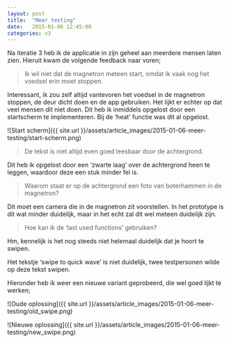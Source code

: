 ```yaml
---
layout: post
title:  "Meer testing"
date:   2015-01-06 12:45:00
categories: v3
---
```


Na iteratie 3 heb ik de applicatie in zijn geheel aan meerdere mensen laten zien. Hieruit kwam de volgende feedback naar voren;

> Ik wil niet dat de magnetron meteen start, omdat ik vaak nog het voedsel erin moet stoppen.

Interessant, ik zou zelf altijd vantevoren het voedsel in de magnetron stoppen, de deur dicht doen en de app gebruiken. Het lijkt er echter op dat veel mensen dit niet doen.
Dit heb ik inmiddels opgelost door een startscherm te implementeren. Bij de ‘heat’ functie was dit al opgelost.

![Start scherm]({{ site.url }}/assets/article_images/2015-01-06-meer-testing/start-scherm.png)

> De tekst is niet altijd even goed leesbaar door de achtergrond.

Dit heb ik opgelost door een ‘zwarte laag’ over de achtergrond heen te leggen, waardoor deze een stuk minder fel is.

> Waarom staat er op de achtergrond een foto van boterhammen in de magnetron?

Dit moet een camera die in de magnetron zit voorstellen. In het prototype is dit wat minder duidelijk, maar in het echt zal dit wel meteen duidelijk zijn.

> Hoe kan ik de ‘last used functions’ gebruiken?

Hm, kennelijk is het nog steeds niet helemaal duidelijk dat je hoort te swipen.

Het tekstje ‘swipe to quick wave’ is niet duidelijk, twee testpersonen wilde op deze tekst swipen.

Hieronder heb ik weer een nieuwe variant geprobeerd, die wel goed lijkt te werken;

![Oude oplossing]({{ site.url }}/assets/article_images/2015-01-06-meer-testing/old_swipe.png)

![Nieuwe oplossing]({{ site.url }}/assets/article_images/2015-01-06-meer-testing/new_swipe.png)
